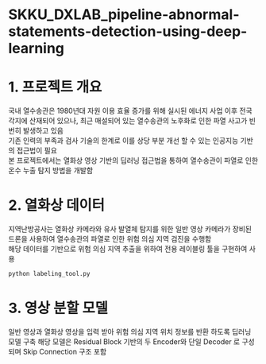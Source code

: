 # SKKU_DXLAB_pipeline-abnormal-statements-detection-using-deep-learning

# 1. 프로젝트 개요 
국내 열수송관은 1980년대 자원 이용 효율 증가를 위해 실시된 에너지 사업 이후 전국 각지에 산재되어 있으나, 최근 매설되어 있는 열수송관의 노후화로 인한 파열 사고가 빈번히 발생하고 있음  
기존 인력의 부족과 검사 기술의 한계로 이를 상당 부분 개선 할 수 있는 인공지능 기반의 접근법이 필요  
본 프로젝트에서는 열화상 영상 기반의 딥러닝 접근법을 통하여 열수송관이 파열로 인한 온수 누출 탐지 방법을 개발함 

# 2. 열화상 데이터 
지역난방공사는 열화상 카메라와 유사 발열체 탐지를 위한 일반 영상 카메라가 장비된 드론을 사용하여 열수송관의 파열로 인한 위험 의심 지역 검진을 수행함  
해당 데이터를 기반으로 위험 의심 지역 추출을 위하여 전용 레이블링 툴을 구현하여 사용  
```python
python labeling_tool.py
```

# 3. 영상 분할 모델 
일반 영상과 열화상 영상을 입력 받아 위험 의심 지역 위치 정보를 반환 하도록 딥러닝 모델 구축
해당 모델은 Residual Block 기반의 두 Encoder와 단일 Decoder 로 구성되며 Skip Connection 구조 포함  
